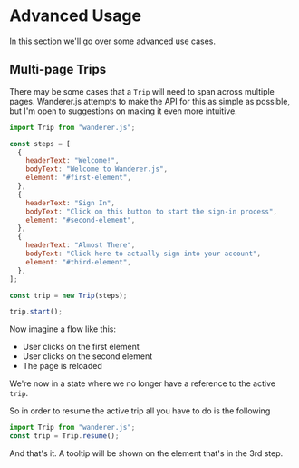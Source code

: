 # Advanced Usage

In this section we'll go over some advanced use cases.

## Multi-page Trips

There may be some cases that a `Trip` will need to span across multiple pages. Wanderer.js attempts to make the API for this as simple as possible, but I'm open to suggestions on making it even more intuitive.

```js
import Trip from "wanderer.js";

const steps = [
  {
    headerText: "Welcome!",
    bodyText: "Welcome to Wanderer.js",
    element: "#first-element",
  },
  {
    headerText: "Sign In",
    bodyText: "Click on this button to start the sign-in process",
    element: "#second-element",
  },
  {
    headerText: "Almost There",
    bodyText: "Click here to actually sign into your account",
    element: "#third-element",
  },
];

const trip = new Trip(steps);

trip.start();
```

Now imagine a flow like this:

- User clicks on the first element
- User clicks on the second element
- The page is reloaded

We're now in a state where we no longer have a reference to the active `trip`.

So in order to resume the active trip all you have to do is the following

```js
import Trip from "wanderer.js";
const trip = Trip.resume();
```

And that's it. A tooltip will be shown on the element that's in the 3rd step.
